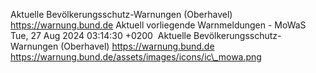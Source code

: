 Aktuelle Bevölkerungsschutz-Warnungen (Oberhavel) https://warnung.bund.de Aktuell vorliegende Warnmeldungen - MoWaS Tue, 27 Aug 2024 03:14:30 +0200 ![]() Aktuelle Bevölkerungsschutz-Warnungen (Oberhavel) https://warnung.bund.de https://warnung.bund.de/assets/images/icons/ic\_mowa.png
